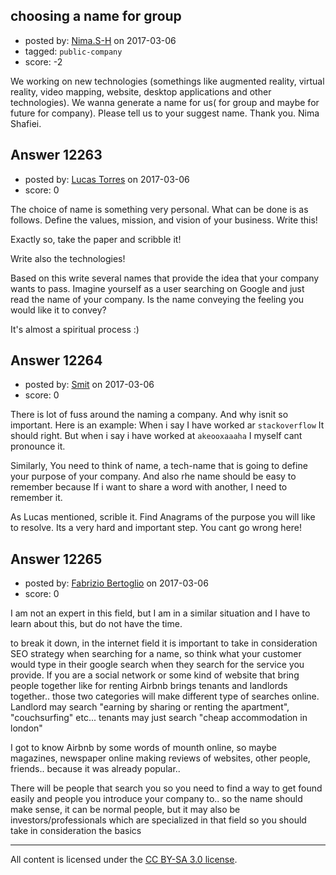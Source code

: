 ## choosing a name for group

- posted by: [Nima.S-H](https://stackexchange.com/users/3033776/nima-s-h) on 2017-03-06
- tagged: `public-company`
- score: -2

We working on new technologies (somethings like augmented reality, virtual reality, video mapping, website, desktop applications and other technologies).
We wanna generate a name for us( for group and maybe for future for company).
Please tell us to your suggest name.
Thank you.
Nima Shafiei.



## Answer 12263

- posted by: [Lucas Torres](https://stackexchange.com/users/5780883/lucas-torres) on 2017-03-06
- score: 0

The choice of name is something very personal. What can be done is as follows. Define the values, mission, and vision of your business. Write this!

Exactly so, take the paper and scribble it!

Write also the technologies!

Based on this write several names that provide the idea that your company wants to pass. Imagine yourself as a user searching on Google and just read the name of your company. Is the name conveying the feeling you would like it to convey?

It's almost a spiritual process :)


## Answer 12264

- posted by: [Smit](https://stackexchange.com/users/7665731/smit) on 2017-03-06
- score: 0

There is lot of fuss around the naming a company. And why isnit so important. Here is an example:
When i say I have worked ar `stackoverflow` It should right. But when i say i have worked at `akeooxaaaha` I myself cant pronounce it. 

Similarly, You need to think of name, a tech-name that is going to define your purpose of your company. And also rhe name should be easy to remember because If i want to share a word with another, I need to remember it.

As Lucas mentioned, scrible it. Find Anagrams of the purpose you will like to resolve. Its a very hard and important step. You cant go wrong here!


## Answer 12265

- posted by: [Fabrizio Bertoglio](https://stackexchange.com/users/9849224/fabrizio-bertoglio) on 2017-03-06
- score: 0

I am not an expert in this field, but I am in a similar situation and I have to learn about this, but do not have the time. 

to break it down, in the internet field it is important to take in consideration SEO strategy when searching for a name, so think what your customer would type in their google search when they search for the service you provide. If you are a social network or some kind of website that bring people together like for renting Airbnb brings tenants and landlords together.. those two categories will make different type of searches online.
Landlord may search "earning by sharing or renting the apartment", "couchsurfing" etc... tenants may just search "cheap accommodation in london"

I got to know Airbnb by some words of mounth online, so maybe magazines, newspaper online making reviews of websites, other people, friends.. because it was already popular..

There will be people that search you so you need to find a way to get found easily and people you introduce your company to.. so the name should make sense, it can be normal people, but it may also be investors/professionals which are specialized in that field so you should take in consideration the basics



---

All content is licensed under the [CC BY-SA 3.0 license](https://creativecommons.org/licenses/by-sa/3.0/).
